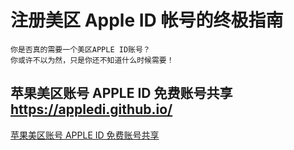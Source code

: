 # 注册美区 Apple ID 帐号的终极指南

```
你是否真的需要一个美区APPLE ID账号？
你或许不以为然，只是你还不知道什么时候需要！
```
## 苹果美区账号 APPLE ID 免费账号共享 https://appledi.github.io/

[苹果美区账号 APPLE ID 免费账号共享 ](https://appledi.github.io/) 
